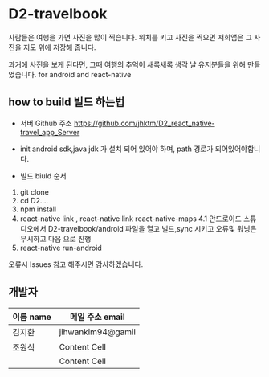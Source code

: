 # D2-travelbook

사람들은 여행을 가면 사진을 많이 찍습니다.
위치를 키고 사진을 찍으면 저희앱은 그 사진을 지도 위에 저장해 줍니다.

과거에 사진을 보게 된다면, 그때 여행의 추억이 새록새록 생각 날 유저분들을 위해 만들었습니다.
for android and react-native

## how to build 빌드 하는법

* 서버 Github 주소
https://github.com/jhktm/D2_react_native-travel_app_Server

* init android sdk,java jdk 가 설치 되어 있어야 하며, path 경로가 되어있어야합니다.

* 빌드 biuld 순서 
1. git clone 
2. cd D2....
3. npm install 
4. react-native link , react-native link react-native-maps
4.1 안드로이드 스튜디오에서 D2-travelbook/android 파일을 열고 빌드,sync 시키고 오류및 워닝은 무시하고 다음 으로 진행
5. react-native run-android

오류시 Issues 참고 해주시면 감사하겠습니다.

## 개발자

| 이름 name  | 메일 주소 email |
| ------------- | ------------- |
| 김지환  | jihwankim94@gamil  |
| 조원식  | Content Cell  |
|   | Content Cell  |
